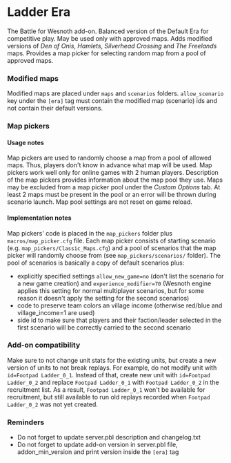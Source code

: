 # Ladder Era
The Battle for Wesnoth add-on. Balanced version of the Default Era for competitive play. May be used only with approved 
maps. Adds modified versions of _Den of Onis_, _Hamlets_, _Silverhead Crossing_ and _The Freelands_ maps. 
Provides a map picker for selecting random map from a pool of approved maps.

### Modified maps
Modified maps are placed under `maps` and `scenarios` folders. `allow_scenario` key under the `[era]` tag must contain
the modified map (scenario) ids and not contain their default versions.

### Map pickers

#### Usage notes
Map pickers are used to randomly choose a map from a pool of allowed maps. Thus, players don't know in advance what map 
will be used. Map pickers work well only for online games with 2 human players. Description of the map pickers provides 
information about the map pool they use. Maps may be excluded from a map picker pool under the _Custom Options_ tab. 
At least 2 maps must be present in the pool or an error will be thrown during scenario launch. Map pool settings are not 
reset on game reload.

#### Implementation notes
Map pickers' code is placed in the `map_pickers` folder plus `macros/map_picker.cfg` file. Each map picker consists of 
starting scenario (e.g. `map_pickers/Classic_Maps.cfg`) and a pool of scenarios that the map picker will randomly choose 
from (see `map_pickers/scenarios/` folder). The pool of scenarios is basically a copy of default scenarios plus:
- explicitly specified settings `allow_new_game=no` (don't list the scenario for a new game creation) and 
`experience_modifier=70` (Wesnoth engine applies this setting for normal multiplayer scenarios, but for some reason it 
doesn't apply the setting for the second scenarios)
- code to preserve team colors an village income (otherwise red/blue and village_income=1 are used)
- side id to make sure that players and their faction/leader selected in the first scenario will be correctly carried to the second scenario

### Add-on compatibility
Make sure to not change unit stats for the existing units, but create a new version of units to not break replays.
For example, do not modify unit with `id=Footpad Ladder_0_1`. Instead of that, create new unit with `id=Footpad Ladder_0_2`
and replace `Footpad Ladder_0_1` with `Footpad Ladder_0_2` in the recruitment list. As a result, `Footpad Ladder_0_1`
won't be available for recruitment, but still available to run old replays recorded when `Footpad Ladder_0_2` 
was not yet created.

### Reminders
- Do not forget to update server.pbl description and changelog.txt
- Do not forget to update add-on version in server.pbl file, addon_min_version and print version inside the `[era]` tag
